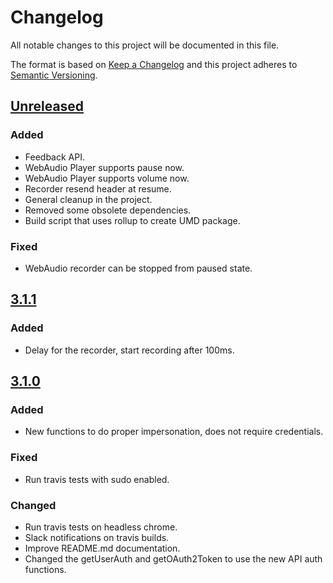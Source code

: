 # Changelog

All notable changes to this project will be documented in this file.

The format is based on [Keep a Changelog](http://keepachangelog.com)
and this project adheres to [Semantic Versioning](http://semver.org).

## [Unreleased]
### Added
- Feedback API.
- WebAudio Player supports pause now.
- WebAudio Player supports volume now.
- Recorder resend header at resume.
- General cleanup in the project.
- Removed some obsolete dependencies.
- Build script that uses rollup to create UMD package.

### Fixed
- WebAudio recorder can be stopped from paused state.

## [3.1.1]
### Added
- Delay for the recorder, start recording after 100ms.

## [3.1.0]
### Added
- New functions to do proper impersonation, does not require credentials.
### Fixed
- Run travis tests with sudo enabled.
### Changed
- Run travis tests on headless chrome.
- Slack notifications on travis builds.
- Improve README.md documentation.
- Changed the getUserAuth and getOAuth2Token to use the new API auth functions.


[Unreleased]: https://github.com/itslanguage/itslanguage-js/compare/v3.1.1...HEAD
[3.1.1]: https://github.com/itslanguage/itslanguage-js/compare/v3.1.0...v3.1.1
[3.1.0]: https://github.com/itslanguage/itslanguage-js/compare/v3.0.1...v3.1.0
